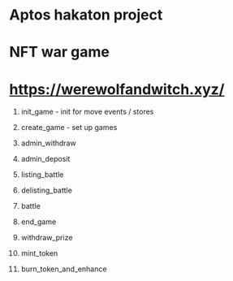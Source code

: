 

# Aptos hakaton project 
# NFT war game 
# https://werewolfandwitch.xyz/

1. init_game  - init for move events / stores
2. create_game - set up games 

3. admin_withdraw
4. admin_deposit

5. listing_battle 
6. delisting_battle 
7. battle
8. end_game
9. withdraw_prize
10. mint_token
11. burn_token_and_enhance